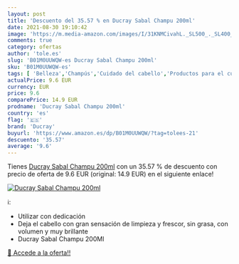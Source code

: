```yaml
---
layout: post
title: 'Descuento del 35.57 % en Ducray Sabal Champu 200ml'
date: 2021-08-30 19:10:42
image: 'https://m.media-amazon.com/images/I/31KNMCivahL._SL500_._SL400_.jpg'
comments: true
category: ofertas
author: 'tole.es'
slug: 'B01M0UUWQW-es Ducray Sabal Champu 200ml'
sku: 'B01M0UUWQW-es'
tags: [ 'Belleza','Champús','Cuidado del cabello','Productos para el cuidado del cabello','Salud y cuidado personal','Vitaminas, minerales y suplementos en medicamentos, remedios y suplementos dietéticos','champu','ducray', ]
actualPrice: 9.6 EUR
currency: EUR
price: 9.6
comparePrice: 14.9 EUR
prodname: 'Ducray Sabal Champu 200ml'
country: 'es'
flag: '🇪🇸'
brand: 'Ducray'
buyurl: 'https://www.amazon.es/dp/B01M0UUWQW/?tag=tolees-21'
descuento: '35.57'
average: '9.6'
---
```


Tienes [Ducray Sabal Champu 200ml](https://www.amazon.es/dp/B01M0UUWQW/?tag=tolees-21) con un 35.57 % de descuento con precio de oferta de 9.6 EUR (original: 14.9 EUR) en el siguiente enlace!

[![Ducray Sabal Champu 200ml](https://m.media-amazon.com/images/I/31KNMCivahL._SL500_._SL400_.jpg)](https://www.amazon.es/dp/B01M0UUWQW/?tag=tolees-21)

ℹ️:

- Utilizar con dedicación
- Deja el cabello con gran sensación de limpieza y frescor, sin grasa, con volumen y muy brillante
- Ducray Sabal Champu 200Ml

[🛒 Accede a la oferta!!](https://www.amazon.es/dp/B01M0UUWQW/?tag=tolees-21)
